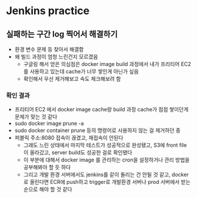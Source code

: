 # Jenkins practice

## 실패하는 구간 log 찍어서 해결하기
- 환경 변수 문제 등 찾아서 해결함
- 왜 빌드 과정이 엄청 느린건지 모르겠음
  - 구글링 해서 얻은 의심점은 docker image build 과정에서 내가 프리티어 EC2를 사용하고 있는데 cache가 너무 쌓인게 아닌가 싶음
  - 확인해서 우선 제거해보고 속도 체크해보려 함


### 확인 결과
- 프리티어 EC2 에서 docker image cache랑 build 과정 cache가 점점 쌓이던게 문제가 맞는 것 같다
- sudo docker image prune -a
- sudo docker container prune 등의 명령어로 사용하지 않는 걸 제거하던 중
- 퍼블릭 주소:8080 접속이 끊겼고, 재접속이 안된다
  - 그래도 느린 상태에서 마지막 테스트가 성공적으로 완성됐고, S3에 front file이 올라갔고, server build도 성공한 걸로 확인됐다
  - 이 부분에 대해서 docker image 를 관리하는 cron을 설정하거나 관리 방법을 공부해봐야 할 듯 하다
  - 그리고 개발 환경 서버에서도 jenkins를 같이 돌리는 건 안될 것 같고, docker로 올린다면 ECR에 push하고 trigger로 개발환경 서버나 prod 서버에서 받는 순으로 해야 할 것 같다

